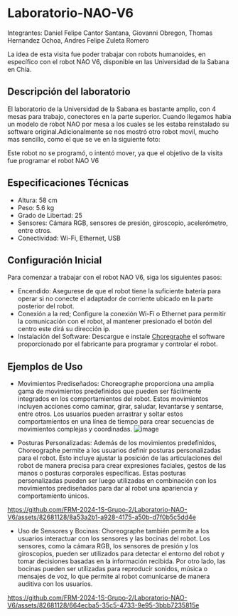# Laboratorio-NAO-V6
Integrantes: Daniel Felipe Cantor Santana, Giovanni Obregon, Thomas Hernandez Ochoa, Andres Felipe Zuleta Romero

La idea de esta visita fue poder trabajar con robots humanoides, en específico con el robot NAO V6, disponible en las Universidad de la Sabana en Chia.  

## Descripción del laboratorio 
El laboratorio de la Universidad de la Sabana es bastante amplio, con 4 mesas para trabajo, conectores en la parte superior. Cuando llegamos habia un modelo de robot NAO por mesa a los cuales se les estaba reinstalado su software original.Adicionalmente se nos mostró otro robot movil, mucho mas sencillo, como el que se ve en la siguiente foto: 



Este robot no se programó, o intentó mover, ya que el objetivo de la visita fue programar el robot NAO V6

## Especificaciones Técnicas
- Altura: 58 cm
- Peso: 5.6 kg
- Grado de Libertad: 25
- Sensores: Cámara RGB, sensores de presión, giroscopio, acelerómetro, entre otros.
- Conectividad: Wi-Fi, Ethernet, USB

## Configuración Inicial
 Para comenzar a trabajar con el robot NAO V6, siga los siguientes pasos:

- Encendido: Asegurese de que el robot tiene la suficiente bateria para operar si no conecte el adaptador de corriente ubicado en la parte posterior del robot.
- Conexión a la red; Configure la conexión Wi-Fi o Ethernet para permitir la comunicación con el robot, al mantener presionado el botón del centro este dirá su dirección ip.
- Instalación del Software: Descargue e instale [Choregraphe](https://www.aldebaran.com/en/support/nao-6/downloads-softwares) el software proporcionado por el fabricante para programar y controlar el robot.

## Ejemplos de Uso

- Movimientos Prediseñados:
Choreographe proporciona una amplia gama de movimientos predefinidos que pueden ser fácilmente integrados en los comportamientos del robot. Estos movimientos incluyen acciones como caminar, girar, saludar, levantarse y sentarse, entre otros. Los usuarios pueden arrastrar y soltar estos comportamientos en una línea de tiempo para crear secuencias de movimientos complejas y coordinadas.
![image](https://github.com/FRM-2024-1S-Grupo-2/Laboratorio-NAO-V6/assets/82681128/659c8986-2dc5-484c-b157-c3569e0eadea)


- Posturas Personalizadas:
Además de los movimientos predefinidos, Choreographe permite a los usuarios definir posturas personalizadas para el robot. Esto incluye ajustar la posición de las articulaciones del robot de manera precisa para crear expresiones faciales, gestos de las manos o posturas corporales específicas. Estas posturas personalizadas pueden ser luego utilizadas en combinación con los movimientos prediseñados para dar al robot una apariencia y comportamiento únicos.



https://github.com/FRM-2024-1S-Grupo-2/Laboratorio-NAO-V6/assets/82681128/8a53a2b1-a928-4175-a50b-d7f0b5c5dd4e


- Uso de Sensores y Bocinas:
Choreographe también permite a los usuarios interactuar con los sensores y las bocinas del robot. Los sensores, como la cámara RGB, los sensores de presión y los giroscopios, pueden ser utilizados para detectar el entorno del robot y tomar decisiones basadas en la información recibida. Por otro lado, las bocinas pueden ser utilizadas para reproducir sonidos, música o mensajes de voz, lo que permite al robot comunicarse de manera auditiva con los usuarios.




https://github.com/FRM-2024-1S-Grupo-2/Laboratorio-NAO-V6/assets/82681128/664ecba5-35c5-4733-9e95-3bbb7235815e


